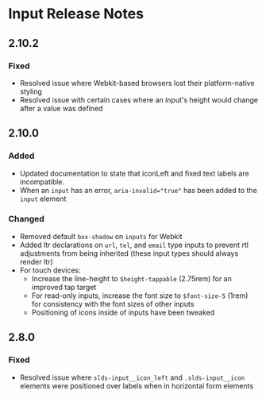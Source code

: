 <!-- Release notes authoring guidelines: http://keepachangelog.com/ -->

# Input Release Notes

<!-- ## [Unreleased] -->

## 2.10.2

### Fixed

- Resolved issue where Webkit-based browsers lost their platform-native styling
- Resolved issue with certain cases where an input's height would change after a value was defined

## 2.10.0

### Added

- Updated documentation to state that iconLeft and fixed text labels are incompatible.
- When an `input` has an error, `aria-invalid="true"` has been added to the `input` element

### Changed

- Removed default `box-shadow` on `inputs` for Webkit
- Added ltr declarations on `url`, `tel`, and `email` type inputs to prevent rtl adjustments from being inherited (these input types should always render ltr)
- For touch devices:
  - Increase the line-height to `$height-tappable` (2.75rem) for an improved tap target
  - For read-only inputs, increase the font size to `$font-size-5` (1rem) for consistency with the font sizes of other inputs
  - Positioning of icons inside of inputs have been tweaked

## 2.8.0

### Fixed

- Resolved issue where `slds-input__icon_left` and `.slds-input__icon` elements were positioned over labels when in horizontal form elements
